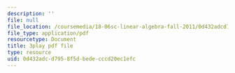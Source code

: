 ```yaml
---
description: ''
file: null
file_location: /coursemedia/18-06sc-linear-algebra-fall-2011/0d432adcd7958f5dbedecccd20ec1efc_MMWqGD4Urso.pdf
file_type: application/pdf
resourcetype: Document
title: 3play pdf file
type: resource
uid: 0d432adc-d795-8f5d-bede-cccd20ec1efc
---
```

